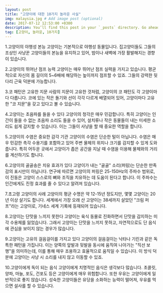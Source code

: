 ```yaml
---
layout: post
title: "고양이에 대한 10가지 놀라운 사실"
img: malaysia.jpg # Add image post (optional)
date: 2017-07-12 12:53:00 +0300
description: You’ll find this post in your `_posts` directory. Go ahead and edit it and re-build the site to see your changes. # Add post description (optional)
tag: [고양이, 놀라운, 10가지]
---
```

1.고양이의 야행성 본능
고양이는 기본적으로 야행성 동물입니다. 집고양이들도 그들의 조상인 사냥꾼 고양이들의 본능을 유지하고 있어, 밤이나 새벽에 가장 활발해지는 경향이 있습니다.

2.고양이의 뛰어난 점프 능력
고양이는 매우 뛰어난 점프 실력을 가지고 있습니다. 평균적으로 자신의 몸 길이의 5~6배에 해당하는 높이까지 점프할 수 있죠. 그들의 강력한 뒷다리 근육 덕분에 가능합니다.

3.코 패턴은 고유한 지문
사람의 지문이 고유한 것처럼, 고양이의 코 패턴도 각 고양이마다 다릅니다. 코에 있는 작은 돌기와 선이 각각 다르게 배열되어 있어, 고양이마다 고유한 "코 지문"을 갖고 있다고 볼 수 있습니다.

4.고양이는 초음파를 들을 수 있다
고양이의 청각은 매우 민감합니다. 특히 고양이는 인간이 들을 수 없는 초음파 소리도 들을 수 있어, 설치류나 작은 동물들이 내는 미세한 소리도 쉽게 감지할 수 있습니다. 이는 그들이 사냥을 할 때 중요한 역할을 합니다.

5.고양이의 수염은 중요한 감각 기관
고양이의 수염은 단순한 털이 아닙니다. 수염은 매우 민감한 촉각 수용기를 포함하고 있어 주변 물체의 위치나 크기를 감지할 수 있게 도와줍니다. 특히 어두운 곳에서 고양이가 좁은 공간을 지날 때 수염을 이용해 물체와의 거리를 계산하기도 합니다.

6.고양이의 골골송은 치유 효과가 있다
고양이가 내는 "골골" 소리(퍼링)는 단순한 만족감의 표시만이 아닙니다. 연구에 따르면 고양이의 퍼링은 25-150Hz의 주파수 범위로, 이 진동은 고양이 스스로의 뼈와 조직을 치유하는 데 도움이 된다고 합니다. 이 주파수는 인간에게도 진정 효과를 줄 수 있다고 알려져 있습니다.

7.초고령 고양이의 사례
고양이의 평균 수명은 약 12-15년 정도지만, 몇몇 고양이는 20년 이상 살기도 합니다. 세계에서 가장 오래 산 고양이는 38세까지 살았던 "크림 퍼프"라는 고양이로, 기네스 세계 기록에 등재되어 있습니다.

8.고양이는 단맛을 느끼지 못한다
고양이는 육식 동물로 진화하면서 단맛을 감지하는 미각 수용체를 잃었습니다. 그래서 고양이는 단맛을 느끼지 못하고, 자연적으로도 단 음식에 관심을 보이지 않는 경우가 많습니다.

9.고양이는 고유의 걸음걸이를 가지고 있다
고양이의 걸음걸이는 낙타나 기린과 같은 독특한 패턴을 가집니다. 이는 양쪽의 앞발과 뒷발을 동시에 움직여 나아가는 "직선 보행"을 의미하는데, 이를 통해 매우 조용하고 효율적으로 움직일 수 있습니다. 이 방식 덕분에 고양이는 사냥 시 소리를 내지 않고 이동할 수 있죠.

10.고양이에게 독이 되는 음식
고양이에게 치명적인 음식은 생각보다 많습니다. 초콜릿, 양파, 마늘, 포도, 건포도 등은 고양이에게 매우 위험합니다. 또한 우유는 고양이에게 일반적으로 좋지 않습니다. 성숙한 고양이들은 유당을 소화하는 능력이 떨어져, 우유를 먹으면 설사를 할 수 있습니다.
